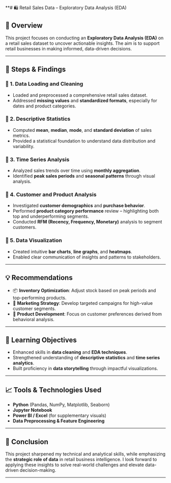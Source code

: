 **# 🛍️ Retail Sales Data – Exploratory Data Analysis (EDA)

## 📌 Overview  
This project focuses on conducting an **Exploratory Data Analysis (EDA)** on a retail sales dataset to uncover actionable insights. The aim is to support retail businesses in making informed, data-driven decisions.

---

## 🧪 Steps & Findings

### 🔹 1. Data Loading and Cleaning
- Loaded and preprocessed a comprehensive retail sales dataset.
- Addressed **missing values** and **standardized formats**, especially for dates and product categories.

### 🔹 2. Descriptive Statistics
- Computed **mean**, **median**, **mode**, and **standard deviation** of sales metrics.
- Provided a statistical foundation to understand data distribution and variability.

### 🔹 3. Time Series Analysis
- Analyzed sales trends over time using **monthly aggregation**.
- Identified **peak sales periods** and **seasonal patterns** through visual analysis.

### 🔹 4. Customer and Product Analysis
- Investigated **customer demographics** and **purchase behavior**.
- Performed **product category performance** review – highlighting both top and underperforming segments.
- Conducted **RFM (Recency, Frequency, Monetary)** analysis to segment customers.

### 🔹 5. Data Visualization
- Created intuitive **bar charts**, **line graphs**, and **heatmaps**.
- Enabled clear communication of insights and patterns to stakeholders.

---

## 💡 Recommendations
- 📦 **Inventory Optimization**: Adjust stock based on peak periods and top-performing products.  
- 🎯 **Marketing Strategy**: Develop targeted campaigns for high-value customer segments.  
- 🛒 **Product Development**: Focus on customer preferences derived from behavioral analysis.

---

## 🎯 Learning Objectives

- Enhanced skills in **data cleaning** and **EDA techniques**.  
- Strengthened understanding of **descriptive statistics** and **time series analytics**.  
- Built proficiency in **data storytelling** through impactful visualizations.  

---

## 📈 Tools & Technologies Used

- **Python** (Pandas, NumPy, Matplotlib, Seaborn)  
- **Jupyter Notebook**  
- **Power BI / Excel** (for supplementary visuals)  
- **Data Preprocessing & Feature Engineering**  

---

## 🧠 Conclusion  
This project sharpened my technical and analytical skills, while emphasizing the **strategic role of data** in retail business intelligence. I look forward to applying these insights to solve real-world challenges and elevate data-driven decision-making.

---
